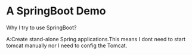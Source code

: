 A SpringBoot Demo
==================

Why I try to use SpringBoot?

A:Create stand-alone Spring applications.This means I dont need to start tomcat manually nor I need to config the Tomcat.
